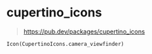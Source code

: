 # cupertino_icons
> https://pub.dev/packages/cupertino_icons

```
Icon(CupertinoIcons.camera_viewfinder)
```
